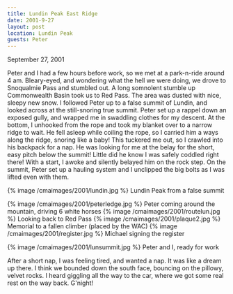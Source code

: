 ```yaml
---
title: Lundin Peak East Ridge
date: 2001-9-27
layout: post
location: Lundin Peak
guests: Peter
---
```



September 27, 2001

Peter and I had a few hours before work, so we met at a park-n-ride
around 4 am. Bleary-eyed, and wondering what the hell we were doing,
we drove to Snoqualmie Pass and stumbled out. A long somnolent stumble
up Commonwealth Basin took us to Red Pass. The area was dusted with
nice, sleepy new snow. I followed Peter up to a false summit of
Lundin, and looked across at the still-snoring true summit. Peter set
up a rappel down an exposed gully, and wrapped me in swaddling clothes
for my descent. At the bottom, I unhooked from the rope and took my
blanket over to a narrow ridge to wait. He fell asleep while coiling
the rope, so I carried him a ways along the ridge, snoring like a
baby! This tuckered me out, so I crawled into his backpack for a
nap. He was looking for me at the belay for the short, easy pitch
below the summit!  Little did he know I was safely coddled right
there! With a start, I awoke and silently belayed him on the rock
step. On the summit, Peter set up a hauling system and I unclipped the
big bolts as I was lifted even with them.

{% image /cmaimages/2001/lundin.jpg %}
Lundin Peak from a false summit

{% image /cmaimages/2001/peterledge.jpg %}
Peter coming around the mountain, driving 6 white horses
{% image /cmaimages/2001/routelun.jpg %}
Looking back to Red Pass
{% image /cmaimages/2001/plaque2.jpg %}
Memorial to a fallen climber (placed by the WAC)
{% image /cmaimages/2001/register.jpg %}
Michael signing the register

{% image /cmaimages/2001/lunsummit.jpg %}
Peter and I, ready for work

After a short nap, I was feeling tired, and wanted a nap. It was like a dream up there. I think
we bounded down the south face, bouncing on the pillowy, velvet rocks. I heard giggling all
the way to the car, where we got some real rest on the way back. G'night!

